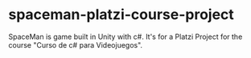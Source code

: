 # spaceman-platzi-course-project
SpaceMan is game built in Unity with c#. It's for a Platzi Project for the course "Curso de c# para Videojuegos".
